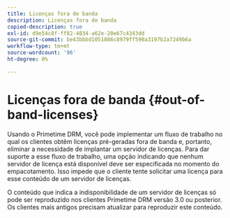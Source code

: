 ```yaml
---
title: Licenças fora de banda
description: Licenças fora de banda
copied-description: true
exl-id: d9e54c8f-ff82-4834-a62e-20e67c4343dd
source-git-commit: be43bbbd1051886c8979ff590a3197b2a7249b6a
workflow-type: tm+mt
source-wordcount: '96'
ht-degree: 0%

---
```


# Licenças fora de banda {#out-of-band-licenses}

Usando o Primetime DRM, você pode implementar um fluxo de trabalho no qual os clientes obtêm licenças pré-geradas fora de banda e, portanto, eliminar a necessidade de implantar um servidor de licenças. Para dar suporte a esse fluxo de trabalho, uma opção indicando que nenhum servidor de licença está disponível deve ser especificada no momento do empacotamento. Isso impede que o cliente tente solicitar uma licença para esse conteúdo de um servidor de licenças.

O conteúdo que indica a indisponibilidade de um servidor de licenças só pode ser reproduzido nos clientes Primetime DRM versão 3.0 ou posterior. Os clientes mais antigos precisam atualizar para reproduzir este conteúdo.
